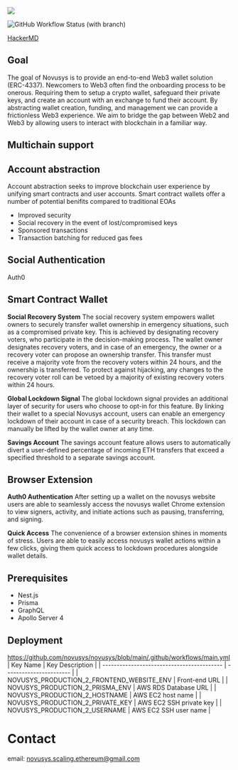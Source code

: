 ![](https://i.imgur.com/i6jKHVH.png)

![GitHub Workflow Status (with branch)](https://img.shields.io/github/actions/workflow/status/yoshisada/novusys/main.yml?branch=main)

[HackerMD](https://hackmd.io/@_cMV-ermRxuF4CvD9o92uA/rJUECPJen)

## Goal
The goal of Novusys is to provide an end-to-end Web3 wallet solution (ERC-4337). Newcomers to Web3 often find the onboarding process to be onerous. Requiring them to setup a crypto wallet, safeguard their private keys, and create an account with an exchange to fund their account. By abstracting wallet creation, funding, and management we can provide a frictionless Web3 experience. We aim to bridge the gap between Web2 and Web3 by allowing users to interact with blockchain in a familiar way.

## Multichain support

## Account abstraction
Account abstraction seeks to improve blockchain user experience by unifying smart contracts and user accounts. Smart contract wallets offer a number of potential benifits compared to traditional EOAs
* Improved security
* Social recovery in the event of lost/compromised keys
* Sponsored transactions
* Transaction batching for reduced gas fees

## Social Authentication
Auth0

## Smart Contract Wallet

**Social Recovery System**
The social recovery system empowers wallet owners to securely transfer wallet ownership in emergency situations, such as a compromised private key. This is achieved by designating recovery voters, who participate in the decision-making process. The wallet owner designates recovery voters, and in case of an emergency, the owner or a recovery voter can propose an ownership transfer. This transfer must receive a majority vote from the recovery voters within 24 hours, and the ownership is transferred. To protect against hijacking, any changes to the recovery voter roll can be vetoed by a majority of existing recovery voters within 24 hours.

**Global Lockdown Signal**
The global lockdown signal provides an additional layer of security for users who choose to opt-in for this feature. By linking their wallet to a special Novusys account, users can enable an emergency lockdown of their account in case of a security breach. This lockdown can manually be lifted by the wallet owner at any time.

**Savings Account**
The savings account feature allows users to automatically divert a user-defined percentage of incoming ETH transfers that exceed a specified threshold to a separate savings account.

## Browser Extension
**Auth0 Authentication**
After setting up a wallet on the novusys website users are able to seamlessly access the novusys wallet Chrome extension to view signers, activity, and initiate actions such as pausing, transferring, and signing.

**Quick Access**
The convenience of a browser extension shines in moments of stress. Users are able to easily access novusys wallet actions within a few clicks, giving them quick access to lockdown procedures alongside wallet details.

## Prerequisites

- Nest.js
- Prisma
- GraphQL
- Apollo Server 4

## Deployment

https://github.com/novusys/novusys/blob/main/.github/workflows/main.yml
| Key Name                                   | Key Description         |
| ------------------------------------------ | ----------------------- |
| NOVUSYS_PRODUCTION_2_FRONTEND_WEBSITE_ENV  | Front-end URL           |
| NOVUSYS_PRODUCTION_2_PRISMA_ENV            | AWS RDS Database URL    |
| NOVUSYS_PRODUCTION_2_HOSTNAME              | AWS EC2 host name       |
| NOVUSYS_PRODUCTION_2_PRIVATE_KEY           | AWS EC2 SSH private key |
| NOVUSYS_PRODUCTION_2_USERNAME              | AWS EC2 SSH user name   |
 
# Contact
email: novusys.scaling.ethereum@gmail.com
